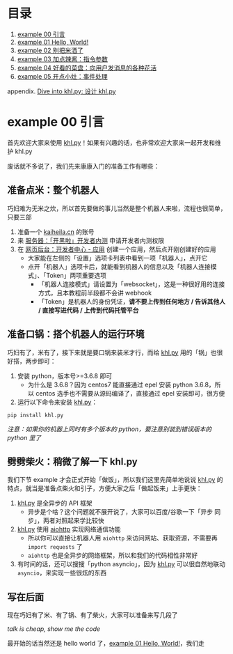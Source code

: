 # 目录

1. [example 00 引言](#example-00-引言)
2. [example 01 Hello, World!](./ex01_helloworld)
3. [example 02 别把米洒了](./ex02_config_file)
4. [example 03 加点辣酱：指令参数](./ex03_cmd_args)
5. [example 04 好看的菜盘：向用户发消息的各种花活](./ex04_reply)
5. [example 05 开点小灶：事件处理](./ex05_event)

appendix. [Dive into khl.py: 设计 khl.py](./appendix_dive_into_khlpy)

# example 00 引言

首先欢迎大家来使用 [khl.py](https://github.com/TWT233/khl.py)！如果有兴趣的话，也非常欢迎大家来一起开发和维护 khl.py

废话就不多说了，我们先来康康入门的准备工作有哪些：

## 准备点米：整个机器人

巧妇难为无米之炊，所以首先要做的事儿当然是整个机器人来啦，流程也很简单，只要三部

1. 准备一个 [kaiheila.cn](https://kaiheila.cn/) 的账号
2. 来 [服务器：「开黑啦」开发者内测](https://kaihei.co/RzFIH8) 申请开发者内测权限
3. 在 [网页后台：开发者中心 - 应用](https://developer.kaiheila.cn/app/index) 创建一个应用，然后点开刚创建好的应用
    - 大家能在左侧的「设置」选项卡列表中看到一项「机器人」，点开它
    - 点开「机器人」选项卡后，就能看到机器人的信息以及「机器人连接模式」、「Token」两项重要选项
        - 「机器人连接模式」请设置为「websocket」，这是一种很好用的连接方式，且本教程前半段都不会讲 webhook
        - 「Token」是机器人的身份凭证，**请不要上传到任何地方 / 告诉其他人 / 直接写进代码 / 上传到代码托管平台**

## 准备口锅：搭个机器人的运行环境

巧妇有了，米有了，接下来就是要口锅来装米才行，而给 [khl.py](https://github.com/TWT233/khl.py) 用的「锅」也很好搭，两步即可：

1. 安装 python，版本号>=3.6.8 即可
    - 为什么是 3.6.8？因为 centos7 能直接通过 epel 安装 python 3.6.8，所以 centos 选手也不需要从源码编译了，直接通过 epel 安装即可，很方便
2. 运行以下命令来安装 [khl.py](https://github.com/TWT233/khl.py)：

```shell
pip install khl.py
```

_注意：如果你的机器上同时有多个版本的 python，要注意别装到错误版本的 python 里了_

## 劈劈柴火：稍微了解一下 khl.py

我们下节 example 才会正式开始「做饭」，所以我们这里先简单地说说 [khl.py](https://github.com/TWT233/khl.py) 的特点，就当是准备点柴火和引子，方便大家之后「做起饭来」上手更快：

1. [khl.py](https://github.com/TWT233/khl.py) 是全异步的 API 框架
    - 异步是个啥？这个问题就不展开说了，大家可以百度/谷歌一下「异步 同步」，两者对照起来学比较快
2. [khl.py](https://github.com/TWT233/khl.py) 使用 [aiohttp](https://docs.aiohttp.org/en/stable/) 实现网络通信功能
    - 所以你可以直接让机器人用 `aiohttp` 来访问网站、获取资源，不需要再 `import requests` 了
    - `aiohttp` 也是全异步的网络框架，所以和我们的代码相性非常好
3. 有时间的话，还可以搜搜「python asyncio」，因为 [khl.py](https://github.com/TWT233/khl.py) 可以很自然地联动 `asyncio`，来实现一些很炫的东西

## 写在后面

现在巧妇有了米、有了锅、有了柴火，大家可以准备来写几段了

_talk is cheap, show me the code_

最开始的话当然还是 hello world 了，[example 01 Hello, World!](./ex01_helloworld)，我们走
